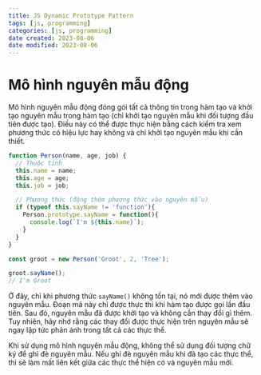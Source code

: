 ```yaml
---
title: JS Dynamic Prototype Pattern
tags: [js, programming]
categories: [js, programming]
date created: 2023-08-06
date modified: 2023-08-06
---
```


# Mô hình nguyên mẫu động

Mô hình nguyên mẫu động đóng gói tất cả thông tin trong hàm tạo và khởi tạo nguyên mẫu trong hàm tạo (chỉ khởi tạo nguyên mẫu khi đối tượng đầu tiên được tạo). Điều này có thể được thực hiện bằng cách kiểm tra xem phương thức có hiệu lực hay không và chỉ khởi tạo nguyên mẫu khi cần thiết.

```js
function Person(name, age, job) {
  // Thuộc tính
  this.name = name;
  this.age = age;
  this.job = job;

  // Phương thức (động thêm phương thức vào nguyên mẫu)
  if (typeof this.sayName != 'function'){
    Person.prototype.sayName = function(){
      console.log(`I'm ${this.name}`);
    }
  }
}

const groot = new Person('Groot', 2, 'Tree');

groot.sayName();
// I'm Groot
```

Ở đây, chỉ khi phương thức `sayName()` không tồn tại, nó mới được thêm vào nguyên mẫu. Đoạn mã này chỉ được thực thi khi hàm tạo được gọi lần đầu tiên. Sau đó, nguyên mẫu đã được khởi tạo và không cần thay đổi gì thêm. Tuy nhiên, hãy nhớ rằng các thay đổi được thực hiện trên nguyên mẫu sẽ ngay lập tức phản ánh trong tất cả các thực thể.

Khi sử dụng mô hình nguyên mẫu động, không thể sử dụng đối tượng chữ ký để ghi đè nguyên mẫu. Nếu ghi đè nguyên mẫu khi đã tạo các thực thể, thì sẽ làm mất liên kết giữa các thực thể hiện có và nguyên mẫu mới.
